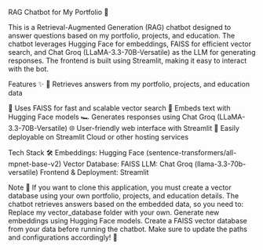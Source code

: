 RAG Chatbot for My Portfolio 🚀

This is a Retrieval-Augmented Generation (RAG) chatbot designed to answer questions based on my portfolio, projects, and education. The chatbot leverages Hugging Face for embeddings, FAISS for efficient vector search, and Chat Groq (LLaMA-3.3-70B-Versatile) as the LLM for generating responses. The frontend is built using Streamlit, making it easy to interact with the bot.

Features ✨
📄 Retrieves answers from my portfolio, projects, and education data

🧠 Uses FAISS for fast and scalable vector search
🤖 Embeds text with Hugging Face models
🏎️ Generates responses using Chat Groq (LLaMA-3.3-70B-Versatile)
🌐 User-friendly web interface with Streamlit
🚀 Easily deployable on Streamlit Cloud or other hosting services

Tech Stack 🛠
Embeddings: Hugging Face (sentence-transformers/all-mpnet-base-v2)
Vector Database: FAISS
LLM: Chat Groq (llama-3.3-70b-versatile)
Frontend & Deployment: Streamlit

Note 📝
If you want to clone this application, you must create a vector database using your own portfolio, projects, and education details. The chatbot retrieves answers based on the embedded data, so you need to:
Replace my vector_database folder with your own.
Generate new embeddings using Hugging Face models.
Create a FAISS vector database from your data before running the chatbot.
Make sure to update the paths and configurations accordingly! 🚀
